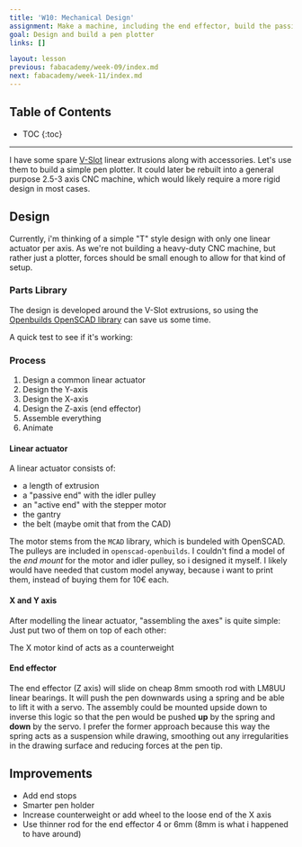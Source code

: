 ```yaml
---
title: 'W10: Mechanical Design'
assignment: Make a machine, including the end effector, build the passive parts and operate it manually
goal: Design and build a pen plotter
links: []

layout: lesson
previous: fabacademy/week-09/index.md
next: fabacademy/week-11/index.md
---
```


## Table of Contents

* TOC
{:toc}

---

I have some spare [V-Slot](http://openbuildspartstore.com/v-slot-20x40-linear-rail/) linear extrusions along with accessories. Let's use them to build a simple pen plotter. It could later be rebuilt into a general purpose 2.5-3 axis CNC machine, which would likely require a more rigid design in most cases.

<zoom src="http://cdn8.bigcommerce.com/s-itwgldve/images/stencil/608x608/products/312/2498/V-Slot_20x40_clear_s_w_2__95354.1510262987.png"></zoom>

## Design

Currently, i'm thinking of a simple "T" style design with only one linear actuator per axis. As we're not building a heavy-duty CNC machine, but rather just a plotter, forces should be small enough to allow for that kind of setup.

### Parts Library

The design is developed around the V-Slot extrusions, so using the [Openbuilds OpenSCAD library](https://github.com/mazerte/openscad-openbuilds) can save us some time.

A quick test to see if it's working:

<div class="row">
    <div class="col-md-6"><zoom src="01-library-code.png"></zoom></div>
    <div class="col-md-6"><zoom src="02-library-result.png"></zoom></div>
</div>

### Process

1. Design a common linear actuator
2. Design the Y-axis
3. Design the X-axis
4. Design the Z-axis (end effector)
5. Assemble everything
6. Animate

#### Linear actuator

A linear actuator consists of:

- a length of extrusion
- a "passive end" with the idler pulley
- an "active end" with the stepper motor
- the gantry
- the belt (maybe omit that from the CAD)

The motor stems from the `MCAD` library, which is bundeled with OpenSCAD. The pulleys are included in `openscad-openbuilds`. I couldn't find a model of the *end mount* for the motor and idler pulley, so i designed it myself. I likely would have needed that custom model anyway, because i want to print them, instead of buying them for 10€ each.

#### X and Y axis

After modelling the linear actuator, "assembling the axes" is quite simple: Just put two of them on top of each other:

<zoom src="03-axes.png" caption="X- and Y-axes"></zoom>

The X motor kind of acts as a counterweight

#### End effector

The end effector (Z axis) will slide on cheap 8mm smooth rod with LM8UU linear bearings. It will push the pen downwards using a spring and be able to lift it with a servo. The assembly could be mounted upside down to inverse this logic so that the pen would be pushed **up** by the spring and **down** by the servo. I prefer the former approach because this way the spring acts as a suspension while drawing, smoothing out any irregularities in the drawing surface and reducing forces at the pen tip.

<zoom src="04-end-effector.png" caption="The end effector (bearings and servo lever missing)"></zoom>

## Improvements

- Add end stops
- Smarter pen holder
- Increase counterweight or add wheel to the loose end of the X axis
- Use thinner rod for the end effector 4 or 6mm (8mm is what i happened to have around)
